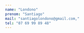 ```yaml
---
name: "Londono"
prenom: "Santiago"
mail: "santiagolondono@gmail.com,"
tel: "07 69 99 89 48"
---
```

